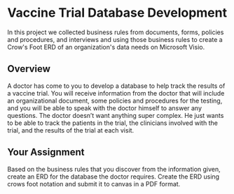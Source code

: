 # Vaccine Trial Database Development
In this project we collected business rules from documents, forms, policies and procedures, and interviews and using those business rules to create a Crow's Foot ERD of an organization's data needs on Microsoft Visio.
## Overview
A doctor has come to you to develop a database to help track the results of a vaccine trial. You will
receive information from the doctor that will include an organizational document, some policies and
procedures for the testing, and you will be able to speak with the doctor himself to answer any
questions. The doctor doesn’t want anything super complex. He just wants to be able to track the
patients in the trial, the clinicians involved with the trial, and the results of the trial at each visit.
## Your Assignment
Based on the business rules that you discover from the information given, create an ERD for the
database the doctor requires. Create the ERD using crows foot notation and submit it to canvas in a PDF
format.
